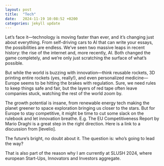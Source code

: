 ```yaml
---
layout: post
title:  "Tech"
date:   2024-11-19 10:08:52 +0200
categories: jekyll update
---
```

Let’s face it—technology is moving faster than ever, and it’s changing just about everything. From self-driving cars to AI that can write your essays, the possibilities are endless. We’ve seen two massive leaps in recent history: the rise of the internet and, more recently, AI. Both changed the game completely, and we’re only just scratching the surface of what’s possible.

But while the world is buzzing with innovation—think reusable rockets, 3D printing entire rockets (yes, really!), and even personalized medicine—Europe seems to be hitting the brakes with regulation. Sure, we need rules to keep things safe and fair, but the layers of red tape often leave companies stuck, watching the rest of the world zoom by.

The growth potential is insane, from renewable energy tech making the planet greener to space exploration bringing us closer to the stars. But for Europe to stay competitive, it might be time to cut some slack on the rulebook and let innovation breathe. E.g. The EU Competitiveness Report by Mario Draghi is a great step in the right direction. Here is a link to a discussion from [levelio].

The future’s bright, no doubt about it. The question is: who’s going to lead the way?

That is also part of the reason why I am currently at SLUSH 2024, where european Start-Ups, Innovators and Investors aggregate. 



[levelsio]: https://x.com/levelsio/status/1833126426142179653?s=48
[jekyll-gh]:   https://github.com/jekyll/jekyll
[jekyll-talk]: https://talk.jekyllrb.com/
